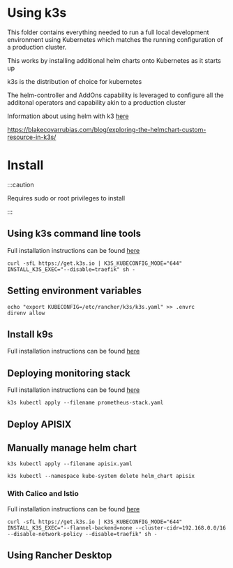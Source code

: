 # Using k3s

This folder contains everything needed to run a full local development environment using Kubernetes which matches the running configuration of a production cluster.

This works by installing additional helm charts onto Kubernetes as it starts up

k3s is the distribution of choice for kubernetes

The helm-controller and AddOns capability is leveraged to configure all the additonal operators and capability akin to a production cluster

Information about using helm with k3 [here](https://docs.k3s.io/helm)

https://blakecovarrubias.com/blog/exploring-the-helmchart-custom-resource-in-k3s/

# Install

:::caution

Requires sudo or root privileges to install

:::

## Using k3s command line tools

Full installation instructions can be found [here](https://docs.k3s.io/quick-start)

```
curl -sfL https://get.k3s.io | K3S_KUBECONFIG_MODE="644" INSTALL_K3S_EXEC="--disable=traefik" sh -
```

## Setting environment variables

```
echo "export KUBECONFIG=/etc/rancher/k3s/k3s.yaml" >> .envrc
direnv allow
```

## Install k9s

Full installation instructions can be found [here](https://k9scli.io/topics/install/)

## Deploying monitoring stack

Full installation instructions can be found [here](https://fabianlee.org/2022/07/02/prometheus-installing-kube-prometheus-stack-on-k3s-cluster/)

```
k3s kubectl apply --filename prometheus-stack.yaml
```

## Deploy APISIX

## Manually manage helm chart

```
k3s kubectl apply --filename apisix.yaml
```

```
k3s kubectl --namespace kube-system delete helm_chart apisix
```

### With Calico and Istio

Full installation instructions can be found [here](https://docs.tigera.io/calico/latest/getting-started/kubernetes/k3s/quickstart)

```
curl -sfL https://get.k3s.io | K3S_KUBECONFIG_MODE="644" INSTALL_K3S_EXEC="--flannel-backend=none --cluster-cidr=192.168.0.0/16 --disable-network-policy --disable=traefik" sh -
```


## Using Rancher Desktop